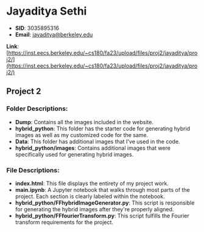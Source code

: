 # Jayaditya Sethi
- **SID**: 3035895316
- **Email**: [jayaditya@berkeley.edu](mailto:jayaditya@berkeley.edu)

**Link**: [https://inst.eecs.berkeley.edu/~cs180/fa23/upload/files/proj2/jayaditya/proj2/](https://inst.eecs.berkeley.edu/~cs180/fa23/upload/files/proj2/jayaditya/proj2/)

## Project 2

### Folder Descriptions:
- **Dump**: Contains all the images included in the website.
- **hybrid_python**: This folder has the starter code for generating hybrid images as well as my customized code for the same.
- **Data**: This folder has additional images that I've used in the code.
- **hybrid_python/images**: Contains additional images that were specifically used for generating hybrid images.

### File Descriptions:
- **index.html**: This file displays the entirety of my project work.
- **main.ipynb**: A Jupyter notebook that walks through most parts of the project. Each section is clearly labeled within the notebook.
- **hybrid_python/FFhybridImageGenerator.py**: This script is responsible for generating the hybrid images after they're properly aligned.
- **hybrid_python/FFfourierTransform.py**: This script fulfills the Fourier transform requirements for the project.
